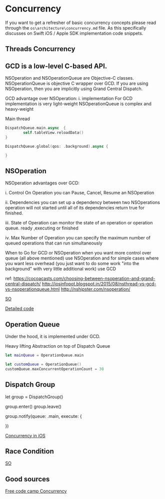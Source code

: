 # Concurrency

If you want to get a refresher of basic concurrency concepts please read through the `os\architecture\concurrency.md` file. As this specifically discusses on Swift iOS / Apple SDK implementation code snippets.

## Threads Concurrency

## GCD is a low-level C-based API.
NSOperation and NSOperationQueue are Objective-C classes.
NSOperationQueue is objective C wrapper over GCD. If you are using NSOperation, then you are implicitly using Grand Central Dispatch.

GCD advantage over NSOperation:
i. implementation
For GCD implementation is very light-weight
NSOperationQueue is complex and heavy-weight

Main thread
```swift
DispatchQueue.main.async  { 
		self.tableView.reloadData()
}

DispatchQueue.global(qos: .background).async {

}

```

## NSOperation 

NSOperation advantages over GCD:

i. Control On Operation
you can Pause, Cancel, Resume an NSOperation

ii. Dependencies
you can set up a dependency between two NSOperations
operation will not started until all of its dependencies return true for finished.

iii. State of Operation
can monitor the state of an operation or operation queue. ready ,executing or finished

iv. Max Number of Operation
you can specify the maximum number of queued operations that can run simultaneously

When to Go for GCD or NSOperation
when you want more control over queue (all above mentioned) use NSOperation and for simple cases where you want less overhead (you just want to do some work "into the background" with very little additional work) use GCD

ref:
https://cocoacasts.com/choosing-between-nsoperation-and-grand-central-dispatch/ http://iosinfopot.blogspot.in/2015/08/nsthread-vs-gcd-vs-nsoperationqueue.html 
http://nshipster.com/nsoperation/


[SO](https://stackoverflow.com/questions/10373331/nsoperation-vs-grand-central-dispatch)

[Detailed code](http://www.knowstack.com/swift-3-1-concurrency-operation-queue-grand-central-dispatch/)

## Operation Queue
Under the hood, it is implemented under GCD.

Heavy lifting
Abstraction on top of Dispatch Queue

```swift
let mainQueue = OperationQueue.main

let customQueue = OperationQueue()
customQueue.maxConcurrentOperationCount = 30
```


## Dispatch Group

let group = DispatchGroup()


group.enter()
group.leave()



group.notify(queue: .main, execute: {

})


[Concurrency in iOS ](https://metova.com/concurrency-in-ios/)



## Race Condition


[SO](https://stackoverflow.com/questions/34510/what-is-a-race-condition?rq=1)



## Good sources

[Free code camp Concurrency](https://www.freecodecamp.org/news/ios-concurrency/)